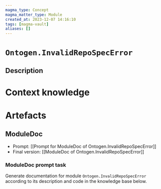 ```yaml
---
magma_type: Concept
magma_matter_type: Module
created_at: 2023-12-07 14:16:10
tags: [magma-vault]
aliases: []
---
```

# `Ontogen.InvalidRepoSpecError`

## Description

<!--
What is a `Ontogen.InvalidRepoSpecError`?

Your knowledge about the module, i.e. facts, problems and properties etc.
-->


# Context knowledge

<!--
This section should include background knowledge needed for the model to create a proper response, i.e. information it does not know either because of the knowledge cut-off date or unpublished knowledge.

Write it down right here in a subsection or use a transclusion. If applicable, specify source information that the model can use to generate a reference in the response.
-->




# Artefacts

## ModuleDoc

- Prompt: [[Prompt for ModuleDoc of Ontogen.InvalidRepoSpecError]]
- Final version: [[ModuleDoc of Ontogen.InvalidRepoSpecError]]

### ModuleDoc prompt task

Generate documentation for module `Ontogen.InvalidRepoSpecError` according to its description and code in the knowledge base below.
